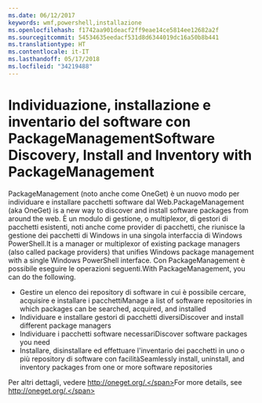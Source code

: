 ```yaml
---
ms.date: 06/12/2017
keywords: wmf,powershell,installazione
ms.openlocfilehash: f1742aa901deacf2ff9eae14ce5814ee12682a2f
ms.sourcegitcommit: 54534635eedacf531d8d6344019dc16a50b8b441
ms.translationtype: HT
ms.contentlocale: it-IT
ms.lasthandoff: 05/17/2018
ms.locfileid: "34219488"
---
```

# <a name="software-discovery-install-and-inventory-with-packagemanagement"></a><span data-ttu-id="4ffde-102">Individuazione, installazione e inventario del software con PackageManagement</span><span class="sxs-lookup"><span data-stu-id="4ffde-102">Software Discovery, Install and Inventory with PackageManagement</span></span>

<span data-ttu-id="4ffde-103">PackageManagement (noto anche come OneGet) è un nuovo modo per individuare e installare pacchetti software dal Web.</span><span class="sxs-lookup"><span data-stu-id="4ffde-103">PackageManagement (aka OneGet) is a new way to discover and install software packages from around the web.</span></span> <span data-ttu-id="4ffde-104">È un modulo di gestione, o multiplexor, di gestori di pacchetti esistenti, noti anche come provider di pacchetti, che riunisce la gestione dei pacchetti di Windows in una singola interfaccia di Windows PowerShell.</span><span class="sxs-lookup"><span data-stu-id="4ffde-104">It is a manager or multiplexor of existing package managers (also called package providers) that unifies Windows package management with a single Windows PowerShell interface.</span></span> <span data-ttu-id="4ffde-105">Con PackageManagement è possibile eseguire le operazioni seguenti.</span><span class="sxs-lookup"><span data-stu-id="4ffde-105">With PackageManagement, you can do the following.</span></span>

-   <span data-ttu-id="4ffde-106">Gestire un elenco dei repository di software in cui è possibile cercare, acquisire e installare i pacchetti</span><span class="sxs-lookup"><span data-stu-id="4ffde-106">Manage a list of software repositories in which packages can be searched, acquired, and installed</span></span>
-   <span data-ttu-id="4ffde-107">Individuare e installare gestori di pacchetti diversi</span><span class="sxs-lookup"><span data-stu-id="4ffde-107">Discover and install different package managers</span></span>
-   <span data-ttu-id="4ffde-108">Individuare i pacchetti software necessari</span><span class="sxs-lookup"><span data-stu-id="4ffde-108">Discover software packages you need</span></span>
-   <span data-ttu-id="4ffde-109">Installare, disinstallare ed effettuare l'inventario dei pacchetti in uno o più repository di software con facilità</span><span class="sxs-lookup"><span data-stu-id="4ffde-109">Seamlessly install, uninstall, and inventory packages from one or more software repositories</span></span>

<span data-ttu-id="4ffde-110">Per altri dettagli, vedere http://oneget.org/.</span><span class="sxs-lookup"><span data-stu-id="4ffde-110">For more details, see http://oneget.org/.</span></span>
